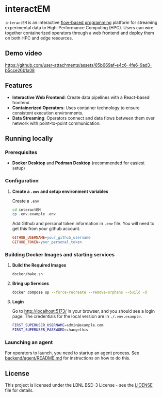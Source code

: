 # interactEM

`interactEM` is an interactive [flow-based programming](https://en.wikipedia.org/wiki/Flow-based_programming) platform for streaming experimental data to High-Performance Computing (HPC). Users can wire together containerized operators through a web frontend and deploy them on both HPC and edge resources.

## Demo video

<https://github.com/user-attachments/assets/85b669af-e4c6-4fe6-9ad3-b5cce26b1a08>

## Features

- **Interactive Web Frontend**: Create data pipelines with a React-based frontend.
- **Containerized Operators**: Uses container technology to ensure consistent execution environments.
- **Data Streaming**: Operators connect and data flows between them over network with point-to-point communication.

## Running locally

### Prerequisites

- **Docker Desktop** and **Podman Desktop** (recommended for easiest setup)

### Configuration

1. **Create a `.env` and setup environment variables**

    Create a `.env`

    ```bash
    cd interactEM
    cp .env.example .env
    ```

    Add Github and personal token information in `.env` file. You will need to get this from your github account.

    ```makefile
    GITHUB_USERNAME=your_github_username
    GITHUB_TOKEN=your_personal_token
   ```

### Building Docker Images and starting services

1. **Build the Required Images**  

    ```bash
    docker/bake.sh
    ```

1. **Bring up Services**

    ```bash
    docker compose up --force-recreate --remove-orphans --build -d
    ```

1. **Login**

    Go to [http://localhost:5173/](http://localhost:5173/) in your browser, and you should see a login page. The credentials for the local version are in `./.env.example`.

    ```bash
    FIRST_SUPERUSER_USERNAME=admin@example.com
    FIRST_SUPERUSER_PASSWORD=changethis
    ```

### Launching an agent

For operators to launch, you need to startup an agent process. See [backend/agent/README.md](backend/agent/README.md) for instructions on how to do this.

## License

This project is licensed under the LBNL BSD-3 License - see the [LICENSE](LICENSE) file for details.
